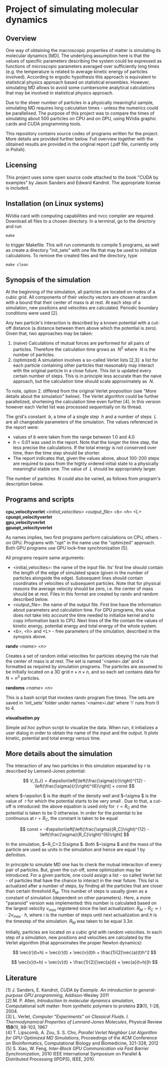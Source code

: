 # Project of simulating molecular dynamics

## Overview

One way of obtaining the macroscopic properties of matter is simulating its molecular dynamics [MD]. The underlying assumption here is that the values of specific parameters describing the system could be expressed as functions of microscopic parameters averaged over sufficiently long times (e.g. the temperature is related to average kinetic energy of particles involved). According to ergodic hypothesis this approach is equivalent to statistical physics approach based on statistical ensembles. However, simulating MD allows to avoid some cumbersome analytical calculations that may be involved in statistical physics approach.

Due to the sheer number of particles in a physically meaningful sample, simulating MD requires long calculation times - unless the numerics could be parallelised. The purpose of this project was to compare the times of simulating about 500 particles on CPU and on GPU, using NVidia graphic cards and CUDA programming tools.

This repository contains source codes of programs written for the project. More details are provided further below. Full overview together with the obtained results are provided in the original report (.pdf file, currently only in Polish).

## Licensing

This project uses some open source code attached to the book "CUDA by examples" by Jason Sanders and Edward Kandrot. The appropriate license is included.

## Installation (on Linux systems)

NVidia card with computing capabilities and nvcc compiler are required. Download all files to a chosen directory. In a terminal, go to the directory and run

`make`

to trigger Makefile. This will run commands to compile 5 programs, as well as create a directory "init_sets" with one file that may be used to initialize calculations. To remove the created files and the directory, type

`make clean`

## Synopsis of the simulation

At the beginning of the simulation, all particles are located on nodes of a cubic grid. All components of their velocity vectors are chosen at random with a bound that their center of mass is at rest. At each step of a simulation, new positions and velocities are calculated. Periodic boundary conditions were used [2].

Any two particle's interaction is described by a known potential with a cut-off distance (a distance between them above which the potential is zero). Given that, two approaches may be taken:

1. (naive) Calculations of mutual forces are performed for all pairs of particles. Therefore the calculation time grows as $~N^2$ where $~N$ is the number of particles.
2. (optimized) A simulation involves a so-called Verlet lists [2,3]: a list for each particle containing other particles that reasonably may interact with the original particle in a close future. This list is updated every certain number of steps. This is in principle less accurate than the naive approach, but the calculation time should scale approximately as $~N$.

To note, option 2. differed from the original Verlet proposition (see "More details about the simulation" below). The Verlet algorithm could be further parallelized, shortening the calculation time even further [4]. In this version however each Verlet list was processed sequentially on its thread.

The grid's constant $~b$, a time of a single step $~h$ and a number of steps $~L$ are all changeable parameters of the simulation. The values referenced in the report were:

* values of $b$ were taken from the range between 1.0 and 4.0
* $h=0.01$ was used in the report. Note that the longer the time step, the less precise the calculations. If the total energy is not conserved over time, then the time step should be shorter.
* The report indicates that, given the values above, about 100-200 steps are required to pass from the highly ordered initial state to a physically meaningful stable one. The value of $~L$ should be appropriately larger.

The number of particles $~N$ could also be varied, as follows from program's description below.

## Programs and scripts

**cpu_velocityverlet** *<initial_velocities\>* *<output_file\>* *<b\>* *<h\>* *<L\>*  
**cpuopt_velocityverlet**  
**gpu_velocityverlet**  
**gpuopt_velocityverlet**  

As names implies, two first programs perform calculations on CPU, others - on GPU. Programs with "opt" in the name use the "optimized" approach. Both GPU programs use GPU lock-free synchronization [5].

All programs require same arguments:

- <initial_velocities\>: the name of the input file. Its' first line should contain the length of the edge of simulated space (given in the number of particles alongside the edge). Subsequent lines should contain coordinates of velocities of subsequent particles. Note that for physical reasons the average velocity should be zero, i.e. the center of mass should be at rest. Files in this format are created by randv and random described below.
- <output_file\>: the name of the output file. First line have the information about parameters and calculation time. For GPU programs, this value does not take into account the time needed to initialize kernel and to copy information back to CPU. Next lines of the file contain the values of kinetic energy, potential energy and total energy of the whole system.
- <b\>, <h\> and <L\> - free parameters of the simulation, described in the synopsis above.

**randv** *<name\>* *<n\>*

Creates a set of random initial velocities for particles obeying the rule that the center of mass is at rest. The set is named '<name\>.dat' and is formatted as required by simulation programs. The particles are assumed to be initially located on a 3D grid $n \times n \times n$, and so each set contains data for $N=n^3$ particles.

**randoms** *<name\>* *<n\>*

This is a bash script that invokes randv program five times. The sets are saved in 'init_sets' folder under names '<name\>i.dat' where 'i' runs from 0 to 4.

**visualisation.py**

Simple *ad hoc* python script to visualize the data. When run, it initializes a user dialog in order to obtain the name of the input and the output. It plots kinetic, potential and total energy versus time.

## More details about the simulation

The interaction of any two particles in this simulation separated by $r$ is described by Lennard-Jones potential:

$$
V_{LJ} = 4\epsilon\left[\left(\frac{\sigma}{r}\right)^{12} - \left(\frac{\sigma}{r}\right)^{6}\right] + const
$$

where $~\epsilon $ is the depth of the density well and $~\sigma $ is the value of $~r$ for which the potential starts to be very small . Due to that, a cut-off is introduced: the above equation is used only for $~r < R_C$ and the potential is taken to be 0 otherwise. In order for the potential to be continuous at $r=R_C$, the constant is taken to be equal

$$
const = -4\epsilon\left[\left(\frac{\sigma}{R_C}\right)^{12} - \left(\frac{\sigma}{R_C}\right)^{6}\right]
$$

In the simulation, $~R_C=2.5\sigma $. Both $~\sigma $ and the mass of the particle are used as units in the simulation and hence are equal 1 by definition.

In principle to simulate MD one has to check the mutual interaction of every pair of particles. But, given the cut-off, some optimization may be introduced. For a given particle, one could assign a list - so called Verlet list - of particles that have the chance to interact in the near future. This list is actualized after a number of steps, by finding all the particles that are closer than certain threshold $R_M$. This number of steps is usually given as a constant of simulation (dependent on other parameters). Here, a more "paranoid" version was implemented: this number is calculated based on the largest velocity $v_{max}$ registered since the last actualization: $R_M - R_C \simeq i\cdot 2v_{max} \cdot h$, where $i$ is the number of steps until next actualization and $h$ is the timestep of the simulation. $R_M$ was taken to be equal $3.3\sigma$.

Initially, particles are located on a cubic grid with random velocities. In each step of a simulation, new positions and velocities are calculated by the Verlet algorithm (that approximates the proper Newton dynamics):

$$
\vec{r}(t+h) = \vec{r}(t) + \vec{v}(t)h + \frac{1}{2}\vec{a}(t)h^2
$$

$$
\vec{v}(t+h) = \vec{v}(t) + \frac{1}{2}[\vec{a}(t) + \vec{a}(t+h)]h
$$

## Literature

[1] J. Sanders, E. Kandrot, *CUDA by Example. An introduction to general-purpose GPU programming*, Addison-Wesley 2011  
[2] M. P. Allen, *Introduction to molecular dynamics simulation*, Computational soft matter: from synthetic polymers to proteins **23**(1), 1-28, 2004.  
[3] L. Verlet, *Computer "Experiments" on Classical Fluids. I. Thermodynamical Properties of Lennard-Jones Molecules*, Physical Review **159**(1), 98-103, 1967  
[4] T. Lipscomb, A. Zou, S. S. Cho, *Parallel Verlet Neighbor List Algorithm for GPU-Optimized MD Simulations*, Proceedings of the ACM Conference on Bioinformatics, Computational Biology and Biomedicine, 321-328, 2012  
[5] S. Xiao, W. Feng, *Inter-Block GPU Communication via Fast Barrier Synchronization*, 2010 IEEE International Symposium on Parallel & Distributed Processing (IPDPS), IEEE, 2010.  
